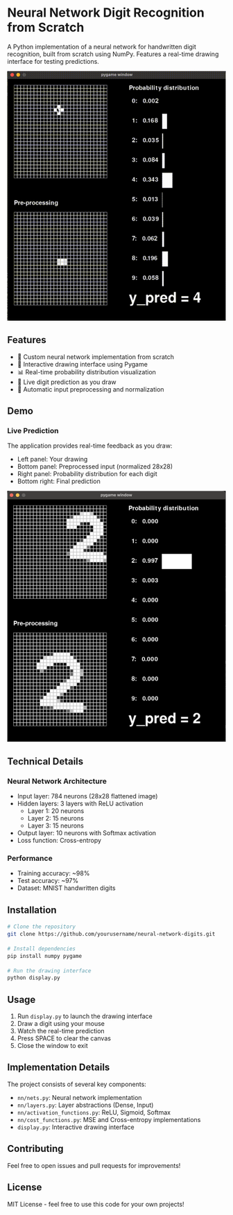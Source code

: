 # Neural Network Digit Recognition from Scratch

A Python implementation of a neural network for handwritten digit recognition, built from scratch using NumPy. Features a real-time drawing interface for testing predictions.

![Demo](assets/demo.gif)

## Features

- 🧠 Custom neural network implementation from scratch
- 🎨 Interactive drawing interface using Pygame
- 📊 Real-time probability distribution visualization
- 🔄 Live digit prediction as you draw
- 📐 Automatic input preprocessing and normalization

## Demo

### Live Prediction
The application provides real-time feedback as you draw:
- Left panel: Your drawing
- Bottom panel: Preprocessed input (normalized 28x28)
- Right panel: Probability distribution for each digit
- Bottom right: Final prediction

![Interface Screenshot](assets/interface.png)

## Technical Details

### Neural Network Architecture
- Input layer: 784 neurons (28x28 flattened image)
- Hidden layers: 3 layers with ReLU activation
  - Layer 1: 20 neurons
  - Layer 2: 15 neurons
  - Layer 3: 15 neurons
- Output layer: 10 neurons with Softmax activation
- Loss function: Cross-entropy

### Performance
- Training accuracy: ~98%
- Test accuracy: ~97%
- Dataset: MNIST handwritten digits

## Installation

```bash
# Clone the repository
git clone https://github.com/yourusername/neural-network-digits.git

# Install dependencies
pip install numpy pygame

# Run the drawing interface
python display.py
```

## Usage

1. Run `display.py` to launch the drawing interface
2. Draw a digit using your mouse
3. Watch the real-time prediction
4. Press SPACE to clear the canvas
5. Close the window to exit

## Implementation Details

The project consists of several key components:

- `nn/nets.py`: Neural network implementation
- `nn/layers.py`: Layer abstractions (Dense, Input)
- `nn/activation_functions.py`: ReLU, Sigmoid, Softmax
- `nn/cost_functions.py`: MSE and Cross-entropy implementations
- `display.py`: Interactive drawing interface

## Contributing

Feel free to open issues and pull requests for improvements!

## License

MIT License - feel free to use this code for your own projects!